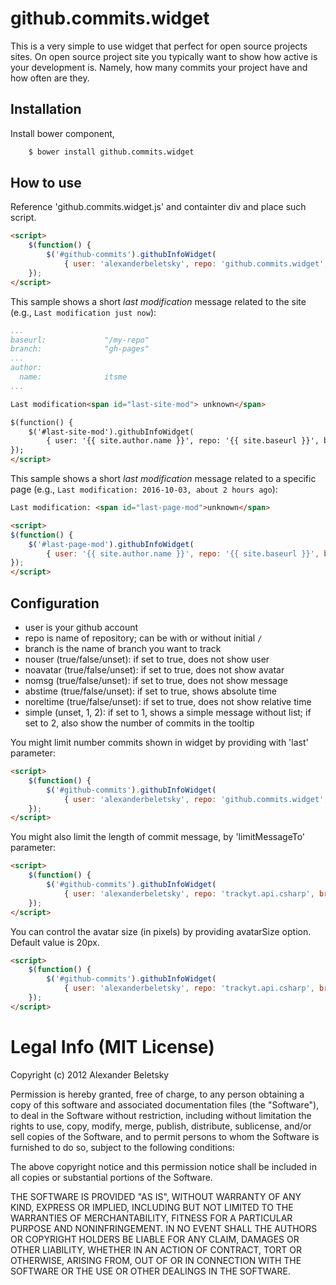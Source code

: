 github.commits.widget
=================

This is a very simple to use widget that perfect for open source projects sites. On open source project site you typically want to show how active is your development is. Namely, how many commits your project have and how often are they.

Installation
------------

Install bower component,

```bash
	$ bower install github.commits.widget
```

How to use
----------
Reference 'github.commits.widget.js' and containter div and place such script.

```html
<script>
	$(function() {
		$('#github-commits').githubInfoWidget(
			{ user: 'alexanderbeletsky', repo: 'github.commits.widget', branch: 'master' });
	});
</script>
```

This sample shows a short *last modification* message related to the site (e.g., `Last modification just now`):

```yaml
...
baseurl:             "/my-repo"
branch:              "gh-pages"
...
author:
  name:              itsme
...
```

```html
Last modification<span id="last-site-mod"> unknown</span>
```

```html
$(function() {
	$('#last-site-mod').githubInfoWidget(
		{ user: '{{ site.author.name }}', repo: '{{ site.baseurl }}', branch: '{{ site.branch }}', nouser: true, nomsg: true, abstime: false, simple: 2, last: 1, limitMessageTo: 500 });
});
</script>
```

This sample shows a short *last modification* message related to a specific page (e.g., `Last modification: 2016-10-03, about 2 hours ago`):

```html
Last modification: <span id="last-page-mod">unknown</span>
```

```html
<script>
$(function() {
	$('#last-page-mod').githubInfoWidget(
		{ user: '{{ site.author.name }}', repo: '{{ site.baseurl }}', branch: '{{ site.branch }}', path: '{{ page.path }}', nouser: true, nomsg: true, abstime: true, simple: 1, last: 1, limitMessageTo: 500 });
});
</script>
```

Configuration
-------------

* user is your github account
* repo is name of repository; can be with or without initial `/`
* branch is the name of branch you want to track
* nouser (true/false/unset): if set to true, does not show user
* noavatar (true/false/unset): if set to true, does not show avatar
* nomsg (true/false/unset): if set to true, does not show message
* abstime (true/false/unset): if set to true, shows absolute time
* noreltime (true/false/unset): if set to true, does not show relative time
* simple (unset, 1, 2): if set to 1, shows a simple message without list; if set to 2, also show the number of commits in the tooltip


You might limit number commits shown in widget by providing with 'last' parameter:

```html
<script>
	$(function() {
		$('#github-commits').githubInfoWidget(
			{ user: 'alexanderbeletsky', repo: 'github.commits.widget', branch: 'master', last: 15 });
	});
</script>
```

You might also limit the length of commit message, by 'limitMessageTo' parameter:

```html
<script>
	$(function() {
		$('#github-commits').githubInfoWidget(
			{ user: 'alexanderbeletsky', repo: 'trackyt.api.csharp', branch: 'master', last: 15, limitMessageTo: 30 });
	});
</script>
```

You can control the avatar size (in pixels) by providing avatarSize option. Default value is 20px.

```html
<script>
	$(function() {
		$('#github-commits').githubInfoWidget(
			{ user: 'alexanderbeletsky', repo: 'trackyt.api.csharp', branch: 'master', last: 15, limitMessageTo: 30, avatarSize: 33 });
	});
</script>
```

# Legal Info (MIT License)

Copyright (c) 2012 Alexander Beletsky

Permission is hereby granted, free of charge, to any person obtaining a copy
of this software and associated documentation files (the "Software"), to deal
in the Software without restriction, including without limitation the rights
to use, copy, modify, merge, publish, distribute, sublicense, and/or sell
copies of the Software, and to permit persons to whom the Software is
furnished to do so, subject to the following conditions:

The above copyright notice and this permission notice shall be included in
all copies or substantial portions of the Software.

THE SOFTWARE IS PROVIDED "AS IS", WITHOUT WARRANTY OF ANY KIND, EXPRESS OR
IMPLIED, INCLUDING BUT NOT LIMITED TO THE WARRANTIES OF MERCHANTABILITY,
FITNESS FOR A PARTICULAR PURPOSE AND NONINFRINGEMENT. IN NO EVENT SHALL THE
AUTHORS OR COPYRIGHT HOLDERS BE LIABLE FOR ANY CLAIM, DAMAGES OR OTHER
LIABILITY, WHETHER IN AN ACTION OF CONTRACT, TORT OR OTHERWISE, ARISING FROM,
OUT OF OR IN CONNECTION WITH THE SOFTWARE OR THE USE OR OTHER DEALINGS IN
THE SOFTWARE.
